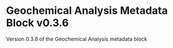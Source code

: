 # Geochemical Analysis Metadata Block v0.3.6

Version 0.3.6 of the Geochemical Analysis metadata block
